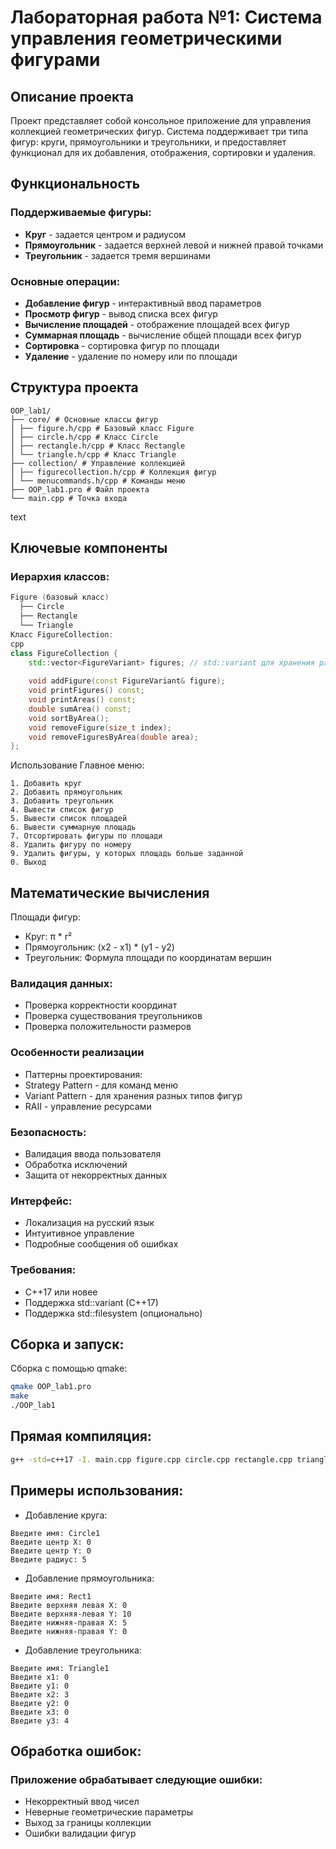 # Лабораторная работа №1: Система управления геометрическими фигурами

## Описание проекта

Проект представляет собой консольное приложение для управления коллекцией геометрических фигур. Система поддерживает три типа фигур: круги, прямоугольники и треугольники, и предоставляет функционал для их добавления, отображения, сортировки и удаления.

## Функциональность

### Поддерживаемые фигуры:
- **Круг** - задается центром и радиусом
- **Прямоугольник** - задается верхней левой и нижней правой точками  
- **Треугольник** - задается тремя вершинами

### Основные операции:
- **Добавление фигур** - интерактивный ввод параметров
- **Просмотр фигур** - вывод списка всех фигур
- **Вычисление площадей** - отображение площадей всех фигур
- **Суммарная площадь** - вычисление общей площади всех фигур
- **Сортировка** - сортировка фигур по площади
- **Удаление** - удаление по номеру или по площади

## Структура проекта
```
OOP_lab1/
├── core/ # Основные классы фигур
│ ├── figure.h/cpp # Базовый класс Figure
│ ├── circle.h/cpp # Класс Circle
│ ├── rectangle.h/cpp # Класс Rectangle
│ └── triangle.h/cpp # Класс Triangle
├── collection/ # Управление коллекцией
│ ├── figurecollection.h/cpp # Коллекция фигур
│ └── menucommands.h/cpp # Команды меню
├── OOP_lab1.pro # Файл проекта
└── main.cpp # Точка входа
```

text

## Ключевые компоненты

### Иерархия классов:
```cpp
Figure (базовый класс)
  ├── Circle
  ├── Rectangle
  └── Triangle
Класс FigureCollection:
cpp
class FigureCollection {
    std::vector<FigureVariant> figures; // std::variant для хранения разных типов
    
    void addFigure(const FigureVariant& figure);
    void printFigures() const;
    void printAreas() const;
    double sumArea() const;
    void sortByArea();
    void removeFigure(size_t index);
    void removeFiguresByArea(double area);
};
```
Использование
Главное меню:
```text
1. Добавить круг
2. Добавить прямоугольник  
3. Добавить треугольник
4. Вывести список фигур
5. Вывести список площадей
6. Вывести суммарную площадь
7. Отсортировать фигуры по площади
8. Удалить фигуру по номеру
9. Удалить фигуры, у которых площадь больше заданной
0. Выход
```
## Математические вычисления
Площади фигур:
- Круг: π * r²
- Прямоугольник: (x2 - x1) * (y1 - y2)
- Треугольник: Формула площади по координатам вершин

### Валидация данных:
- Проверка корректности координат
- Проверка существования треугольников
- Проверка положительности размеров

### Особенности реализации
- Паттерны проектирования:
- Strategy Pattern - для команд меню
- Variant Pattern - для хранения разных типов фигур
- RAII - управление ресурсами

### Безопасность:
- Валидация ввода пользователя
- Обработка исключений
- Защита от некорректных данных

### Интерфейс:
- Локализация на русский язык
- Интуитивное управление
- Подробные сообщения об ошибках

### Требования:
- C++17 или новее
- Поддержка std::variant (C++17)
- Поддержка std::filesystem (опционально)

## Сборка и запуск:
Сборка с помощью qmake:
```bash
qmake OOP_lab1.pro
make
./OOP_lab1
```
## Прямая компиляция:
```bash
g++ -std=c++17 -I. main.cpp figure.cpp circle.cpp rectangle.cpp triangle.cpp figurecollection.cpp menucommands.cpp -o geometry_app
```
## Примеры использования:
- Добавление круга:
```text
Введите имя: Circle1
Введите центр X: 0
Введите центр Y: 0  
Введите радиус: 5
```
- Добавление прямоугольника:
```text
Введите имя: Rect1
Введите верхняя левая X: 0
Введите верхняя-левая Y: 10
Введите нижняя-правая X: 5
Введите нижняя-правая Y: 0
```
- Добавление треугольника:
```text
Введите имя: Triangle1
Введите x1: 0
Введите y1: 0
Введите x2: 3
Введите y2: 0  
Введите x3: 0
Введите y3: 4
```
## Обработка ошибок:
### Приложение обрабатывает следующие ошибки:
- Некорректный ввод чисел
- Неверные геометрические параметры
- Выход за границы коллекции
- Ошибки валидации фигур
